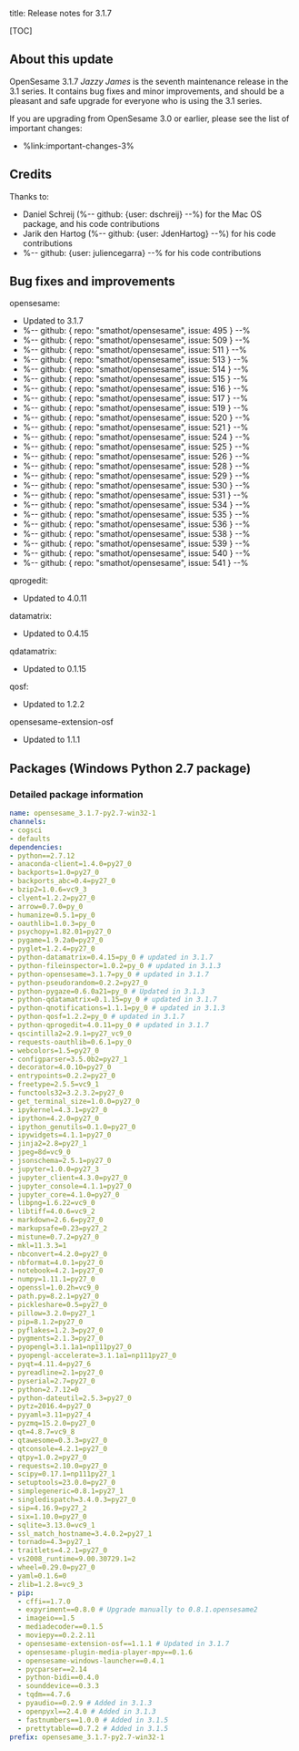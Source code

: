 title: Release notes for 3.1.7


[TOC]


## About this update

OpenSesame 3.1.7 *Jazzy James* is the seventh maintenance release in the 3.1 series. It contains bug fixes and minor improvements, and should be a pleasant and safe upgrade for everyone who is using the 3.1 series.

If you are upgrading from OpenSesame 3.0 or earlier, please see the list of important changes:

- %link:important-changes-3%

## Credits

Thanks to:

- Daniel Schreij (%-- github: {user: dschreij} --%) for the Mac OS package, and his code contributions
- Jarik den Hartog (%-- github: {user: JdenHartog} --%) for his code contributions
- %-- github: {user: juliencegarra} --% for his code contributions

## Bug fixes and improvements

opensesame:

- Updated to 3.1.7
- %-- github: { repo: "smathot/opensesame", issue: 495 } --%
- %-- github: { repo: "smathot/opensesame", issue: 509 } --%
- %-- github: { repo: "smathot/opensesame", issue: 511 } --%
- %-- github: { repo: "smathot/opensesame", issue: 513 } --%
- %-- github: { repo: "smathot/opensesame", issue: 514 } --%
- %-- github: { repo: "smathot/opensesame", issue: 515 } --%
- %-- github: { repo: "smathot/opensesame", issue: 516 } --%
- %-- github: { repo: "smathot/opensesame", issue: 517 } --%
- %-- github: { repo: "smathot/opensesame", issue: 519 } --%
- %-- github: { repo: "smathot/opensesame", issue: 520 } --%
- %-- github: { repo: "smathot/opensesame", issue: 521 } --%
- %-- github: { repo: "smathot/opensesame", issue: 524 } --%
- %-- github: { repo: "smathot/opensesame", issue: 525 } --%
- %-- github: { repo: "smathot/opensesame", issue: 526 } --%
- %-- github: { repo: "smathot/opensesame", issue: 528 } --%
- %-- github: { repo: "smathot/opensesame", issue: 529 } --%
- %-- github: { repo: "smathot/opensesame", issue: 530 } --%
- %-- github: { repo: "smathot/opensesame", issue: 531 } --%
- %-- github: { repo: "smathot/opensesame", issue: 534 } --%
- %-- github: { repo: "smathot/opensesame", issue: 535 } --%
- %-- github: { repo: "smathot/opensesame", issue: 536 } --%
- %-- github: { repo: "smathot/opensesame", issue: 538 } --%
- %-- github: { repo: "smathot/opensesame", issue: 539 } --%
- %-- github: { repo: "smathot/opensesame", issue: 540 } --%
- %-- github: { repo: "smathot/opensesame", issue: 541 } --%

qprogedit:

- Updated to 4.0.11

datamatrix:

- Updated to 0.4.15

qdatamatrix:

- Updated to 0.1.15

qosf:

- Updated to 1.2.2

opensesame-extension-osf

- Updated to 1.1.1


## Packages (Windows Python 2.7 package)


### Detailed package information

~~~ .yaml
name: opensesame_3.1.7-py2.7-win32-1
channels:
- cogsci
- defaults
dependencies:
- python==2.7.12
- anaconda-client=1.4.0=py27_0
- backports=1.0=py27_0
- backports_abc=0.4=py27_0
- bzip2=1.0.6=vc9_3
- clyent=1.2.2=py27_0
- arrow=0.7.0=py_0
- humanize=0.5.1=py_0
- oauthlib=1.0.3=py_0
- psychopy=1.82.01=py27_0
- pygame=1.9.2a0=py27_0
- pyglet=1.2.4=py27_0
- python-datamatrix=0.4.15=py_0 # updated in 3.1.7
- python-fileinspector=1.0.2=py_0 # updated in 3.1.3
- python-opensesame=3.1.7=py_0 # updated in 3.1.7
- python-pseudorandom=0.2.2=py27_0
- python-pygaze=0.6.0a21=py_0 # Updated in 3.1.3
- python-qdatamatrix=0.1.15=py_0 # updated in 3.1.7
- python-qnotifications=1.1.1=py_0 # updated in 3.1.3
- python-qosf=1.2.2=py_0 # updated in 3.1.7
- python-qprogedit=4.0.11=py_0 # updated in 3.1.7
- qscintilla2=2.9.1=py27_vc9_0
- requests-oauthlib=0.6.1=py_0
- webcolors=1.5=py27_0
- configparser=3.5.0b2=py27_1
- decorator=4.0.10=py27_0
- entrypoints=0.2.2=py27_0
- freetype=2.5.5=vc9_1
- functools32=3.2.3.2=py27_0
- get_terminal_size=1.0.0=py27_0
- ipykernel=4.3.1=py27_0
- ipython=4.2.0=py27_0
- ipython_genutils=0.1.0=py27_0
- ipywidgets=4.1.1=py27_0
- jinja2=2.8=py27_1
- jpeg=8d=vc9_0
- jsonschema=2.5.1=py27_0
- jupyter=1.0.0=py27_3
- jupyter_client=4.3.0=py27_0
- jupyter_console=4.1.1=py27_0
- jupyter_core=4.1.0=py27_0
- libpng=1.6.22=vc9_0
- libtiff=4.0.6=vc9_2
- markdown=2.6.6=py27_0
- markupsafe=0.23=py27_2
- mistune=0.7.2=py27_0
- mkl=11.3.3=1
- nbconvert=4.2.0=py27_0
- nbformat=4.0.1=py27_0
- notebook=4.2.1=py27_0
- numpy=1.11.1=py27_0
- openssl=1.0.2h=vc9_0
- path.py=8.2.1=py27_0
- pickleshare=0.5=py27_0
- pillow=3.2.0=py27_1
- pip=8.1.2=py27_0
- pyflakes=1.2.3=py27_0
- pygments=2.1.3=py27_0
- pyopengl=3.1.1a1=np111py27_0
- pyopengl-accelerate=3.1.1a1=np111py27_0
- pyqt=4.11.4=py27_6
- pyreadline=2.1=py27_0
- pyserial=2.7=py27_0
- python=2.7.12=0
- python-dateutil=2.5.3=py27_0
- pytz=2016.4=py27_0
- pyyaml=3.11=py27_4
- pyzmq=15.2.0=py27_0
- qt=4.8.7=vc9_8
- qtawesome=0.3.3=py27_0
- qtconsole=4.2.1=py27_0
- qtpy=1.0.2=py27_0
- requests=2.10.0=py27_0
- scipy=0.17.1=np111py27_1
- setuptools=23.0.0=py27_0
- simplegeneric=0.8.1=py27_1
- singledispatch=3.4.0.3=py27_0
- sip=4.16.9=py27_2
- six=1.10.0=py27_0
- sqlite=3.13.0=vc9_1
- ssl_match_hostname=3.4.0.2=py27_1
- tornado=4.3=py27_1
- traitlets=4.2.1=py27_0
- vs2008_runtime=9.00.30729.1=2
- wheel=0.29.0=py27_0
- yaml=0.1.6=0
- zlib=1.2.8=vc9_3
- pip:
  - cffi==1.7.0
  - expyriment==0.8.0 # Upgrade manually to 0.8.1.opensesame2
  - imageio==1.5
  - mediadecoder==0.1.5
  - moviepy==0.2.2.11  
  - opensesame-extension-osf==1.1.1 # Updated in 3.1.7
  - opensesame-plugin-media-player-mpy==0.1.6
  - opensesame-windows-launcher==0.4.1
  - pycparser==2.14
  - python-bidi==0.4.0
  - sounddevice==0.3.3
  - tqdm==4.7.6
  - pyaudio==0.2.9 # Added in 3.1.3
  - openpyxl==2.4.0 # Added in 3.1.3
  - fastnumbers==1.0.0 # Added in 3.1.5
  - prettytable==0.7.2 # Added in 3.1.5
prefix: opensesame_3.1.7-py2.7-win32-1
~~~
